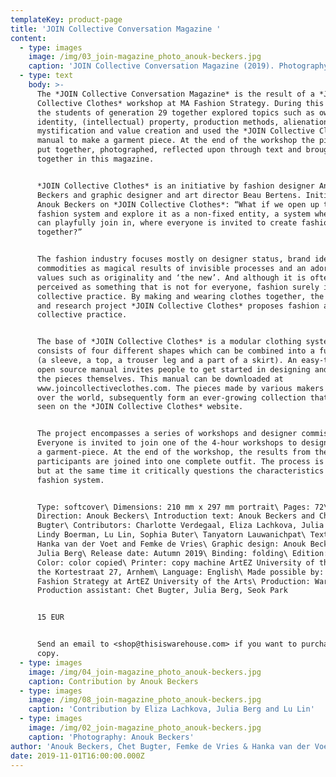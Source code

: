 ```yaml
---
templateKey: product-page
title: 'JOIN Collective Conversation Magazine '
content:
  - type: images
    image: /img/03_join-magazine_photo_anouk-beckers.jpg
    caption: 'JOIN Collective Conversation Magazine (2019). Photography: Anouk Beckers.'
  - type: text
    body: >-
      The *JOIN Collective Conversation Magazine* is the result of a *JOIN
      Collective Clothes* workshop at MA Fashion Strategy. During this workshop
      the students of generation 29 together explored topics such as ownership,
      identity, (intellectual) property, production methods, alienation,
      mystification and value creation and used the *JOIN Collective Clothes*
      manual to make a garment piece. At the end of the workshop the pieces were
      put together, photographed, reflected upon through text and brought
      together in this magazine.


      *JOIN Collective Clothes* is an initiative by fashion designer Anouk
      Beckers and graphic designer and art director Beau Bertens. Initiator
      Anouk Beckers on *JOIN Collective Clothes*: “What if we open up the
      fashion system and explore it as a non-fixed entity, a system where people
      can playfully join in, where everyone is invited to create fashion
      together?”


      The fashion industry focuses mostly on designer status, brand identity,
      commodities as magical results of invisible processes and an adoration of
      values such as originality and ‘the new’. And although it is often
      perceived as something that is not for everyone, fashion surely is a
      collective practice. By making and wearing clothes together, the design
      and research project *JOIN Collective Clothes* proposes fashion as a
      collective practice. 


      The base of *JOIN Collective Clothes* is a modular clothing system that
      consists of four different shapes which can be combined into a full outfit
      (a sleeve, a top, a trouser leg and a part of a skirt). An easy-to-use
      open source manual invites people to get started in designing and making
      the pieces themselves. This manual can be downloaded at
      www.joincollectiveclothes.com. The pieces made by various makers from all
      over the world, subsequently form an ever-growing collection that can be
      seen on the *JOIN Collective Clothes* website. 


      The project encompasses a series of workshops and designer commissions.
      Everyone is invited to join one of the 4-hour workshops to design and make
      a garment-piece. At the end of the workshop, the results from the
      participants are joined into one complete outfit. The process is playful,
      but at the same time it critically questions the characteristics of the
      fashion system.


      Type: softcover\ Dimensions: 210 mm x 297 mm portrait\ Pages: 72\ Art
      Direction: Anouk Beckers\ Introduction text: Anouk Beckers and Chet
      Bugter\ Contributors: Charlotte Verdegaal, Eliza Lachkova, Julia Berg,
      Lindy Boerman, Lu Lin, Sophia Buter\ Tanyatorn Lauwanichpat\ Text editing:
      Hanka van der Voet and Femke de Vries\ Graphic design: Anouk Beckers and
      Julia Berg\ Release date: Autumn 2019\ Binding: folding\ Edition: 100\
      Color: color copied\ Printer: copy machine ArtEZ University of the Arts at
      the Kortestraat 27, Arnhem\ Language: English\ Made possible by: MA
      Fashion Strategy at ArtEZ University of the Arts\ Production: Warehouse\
      Production assistant: Chet Bugter, Julia Berg, Seok Park


      15 EUR


      Send an email to <shop@thisiswarehouse.com> if you want to purchase a
      copy.
  - type: images
    image: /img/04_join-magazine_photo_anouk-beckers.jpg
    caption: Contribution by Anouk Beckers
  - type: images
    image: /img/08_join-magazine_photo_anouk-beckers.jpg
    caption: 'Contribution by Eliza Lachkova, Julia Berg and Lu Lin'
  - type: images
    image: /img/02_join-magazine_photo_anouk-beckers.jpg
    caption: 'Photography: Anouk Beckers'
author: 'Anouk Beckers, Chet Bugter, Femke de Vries & Hanka van der Voet (eds.)'
date: 2019-11-01T16:00:00.000Z
---
```

